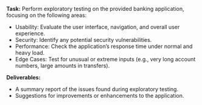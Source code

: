 **Task:** Perform exploratory testing on the provided banking application, focusing on the following areas:

- Usability: Evaluate the user interface, navigation, and overall user experience.
- Security: Identify any potential security vulnerabilities.
- Performance: Check the application’s response time under normal and heavy load.
- Edge Cases: Test for unusual or extreme inputs (e.g., very long account numbers, large amounts in transfers).

**Deliverables:**
- A summary report of the issues found during exploratory testing.
- Suggestions for improvements or enhancements to the application.

